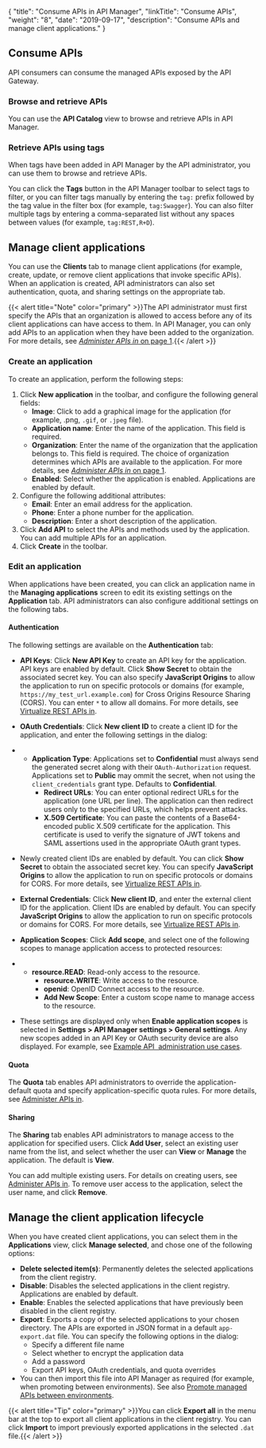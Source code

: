 {
    "title": "Consume APIs in API Manager",
    "linkTitle": "Consume APIs",
    "weight": "8",
    "date": "2019-09-17",
    "description": "Consume APIs and manage client applications."
}

## Consume APIs

API consumers can consume the managed APIs exposed by the API Gateway.

### Browse and retrieve APIs

You can use the **API Catalog** view to browse and retrieve APIs in API Manager.

### Retrieve APIs using tags

When tags have been added in API Manager by the API administrator, you can use them to browse and retrieve APIs.

You can click the **Tags** button in the API Manager toolbar to select tags to filter, or you can filter tags manually by entering the `tag:` prefix followed by the tag value in the filter box (for example, `tag:Swagger`). You can also filter multiple tags by entering a comma-separated list without any spaces between values (for example, `tag:REST,R+D`).

## Manage client applications

You can use the **Clients** tab to manage client applications (for example, create, update, or remove client applications that invoke specific APIs). When an application is created, API administrators can also set authentication, quota, and sharing settings on the appropriate tab.

{{< alert title="Note" color="primary" >}}The API administrator must first specify the APIs that an organization is allowed to access before any of its client applications can have access to them. In API Manager, you can only add APIs to an application when they have been added to the organization. For more details, see [*Administer APIs in* on page 1](api_mgmt_admin.htm).{{< /alert >}}

### Create an application

To create an application, perform the following steps:

1. Click **New application** in the toolbar, and configure the following general fields:
    * **Image**: Click to add a graphical image for the application (for example, .png, `.gif`, or `.jpeg` file).
    * **Application name**: Enter the name of the application. This field is required.
    * **Organization**: Enter the name of the organization that the application belongs to. This field is required. The choice of organization determines which APIs are available to the application. For more details, see [*Administer APIs in* on page 1](api_mgmt_admin.htm).
    * **Enabled**: Select whether the application is enabled. Applications are enabled by default.
2. Configure the following additional attributes:
    * **Email**: Enter an email address for the application.
    * **Phone**: Enter a phone number for the application.
    * **Description**: Enter a short description of the application.
3. Click **Add API**
    to select the APIs and methods used by the application. You can add multiple APIs for an application.
4. Click **Create** in the toolbar.

### Edit an application

When applications have been created, you can click an application name in the **Managing applications** screen to edit its existing settings on the **Application** tab. API administrators can also configure additional settings on the following tabs.

#### Authentication

The following settings are available on the **Authentication** tab:

* **API Keys**: Click **New API Key** to create an API key for the application. API keys are enabled by default. Click **Show Secret** to obtain the associated secret key. You can also specify **JavaScript Origins** to allow the application to run on specific protocols or domains (for example, `https://my_test_url.example.com`) for Cross Origins Resource Sharing (CORS). You can enter `*` to allow all domains. For more details, see [Virtualize REST APIs in](api_mgmt_virtualize_web.htm).
* **OAuth Credentials**: Click **New client ID** to create a client ID for the application, and enter the following settings in the dialog:
* * **Application Type**: Applications set to **Confidential** must always send the generated secret along with their `OAuth-Authorization` request. Applications set to **Public** may ommit the secret, when not using the `client_credentials` grant type. Defaults to **Confidential**.
    * **Redirect URLs**: You can enter optional redirect URLs for the application (one URL per line). The application can then redirect users only to the specified URLs, which helps prevent attacks.
    * **X.509 Certificate**: You can paste the contents of a Base64-encoded public X.509 certificate for the application. This certificate is used to verify the signature of JWT tokens and SAML assertions used in the appropriate OAuth grant types.

* Newly created client IDs are enabled by default. You can click **Show Secret** to obtain the associated secret key. You can specify **JavaScript Origins** to allow the application to run on specific protocols or domains for CORS. For more details, see [Virtualize REST APIs in](api_mgmt_virtualize_web.htm).
* **External Credentials**: Click **New client ID**, and enter the external client ID for the application. Client IDs are enabled by default. You can specify **JavaScript Origins** to allow the application to run on specific protocols or domains for CORS. For more details, see [Virtualize REST APIs in](api_mgmt_virtualize_web.htm).
* **Application Scopes**: Click **Add scope**, and select one of the following scopes to manage application access to protected resources:
* * **resource.READ**: Read-only access to the resource.
    * **resource.WRITE**: Write access to the resource.
    * **openid**: OpenID Connect access to the resource.
    * **Add New Scope**: Enter a custom scope name to manage access to the resource.

* These settings
    are displayed only when **Enable application scopes** is selected in
    **Settings > API Manager settings > General settings**.
    Any new scopes added in an API Key or OAuth security device are also displayed. For example, see [Example API 
    administration use cases](api_mgmt_method_authz.htm).

#### Quota

The **Quota** tab enables API administrators to override the application-default quota and specify application-specific quota rules. For more details, see [Administer APIs in](api_mgmt_admin.htm).

#### Sharing

The **Sharing** tab enables API administrators to manage access to the application for specified users. Click **Add User**, select an existing user name from the list, and select whether the user can **View** or **Manage** the application. The default is **View**.

You can add multiple existing users. For details on creating users, see [Administer APIs in](api_mgmt_admin.htm). To remove user access to the application, select the user name, and click **Remove**.

## Manage the client application lifecycle

When you have created client applications, you can select them in the **Applications**
view, click **Manage selected**, and chose one of the following options:

* **Delete selected item(s)**: Permanently deletes the selected applications from the client registry.
* **Disable**: Disables the selected applications in the client registry. Applications are enabled by default.
* **Enable**: Enables the selected applications that have previously been disabled in the client registry.
* **Export**: Exports a copy of the selected applications to your chosen directory. The APIs are exported in JSON format in a default `app-export.dat` file. You can specify the following options in the dialog:
    * Specify a different file name
    * Select whether to encrypt the application data
    * Add a password
    * Export API keys, OAuth credentials, and quota overrides
* You can then import this file into API Manager as required (for example, when promoting between environments). See also [Promote managed APIs between environments](api_mgmt_promote.htm#Import).

{{< alert title="Tip" color="primary" >}}You can click **Export all** in the menu bar at the top to export all client applications in the client registry. You can click **Import** to import previously exported applications in the selected `.dat` file.{{< /alert >}}
